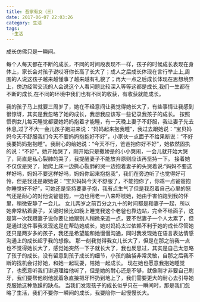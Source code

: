 ```yaml
---
title: 吾家有女（三）
date: 2017-06-07 22:03:26
category: 生活
tags: 
  -生活
---
```

成长仿佛只是一瞬间。

每个人每天都在不断的成长，不同的时间段表现不一样，孩子的时候成长表现在身体上，家长会对孩子说哎呀你长高了长大了；成人之后成长体现在言行举止上,周围的人说这孩子越来越懂事了越来越有礼貌了；再大一点之后成长体现在思想境界上，傍边经常交流的人会说这个人看问题比较深入等等这都是成长,我们一生都在不断的成长,在不同的环境中我们也有不同的收获，有收获就能成长。
<!-- more -->
我的孩子马上就要三周岁了，她在不经意间让我觉得她长大了，有些事情让我感到很惊讶，其实是我忽略了她的成长，我想我应该写一些记录我孩子的成长。
按照惯例女儿每天睡觉都要她妈妈抱着才能睡，有一天晚上妻子不舒服，我让妻子先去休息,过了不大一会儿孩子跑进来说：“妈妈起来抱我睡”，我过去跟她说：“宝贝妈妈今天不舒服我们今天不要妈妈抱抱好不好”，小家伙一点面子不给果断说：“不好我要妈妈抱抱睡”。我耐心的给她说：“今天不行，爸爸抱你好不好”，她依然固执的说：“不好”。她开始哭了，刚开始只是撒娇是的小小哭闹，一会儿就开始大哭了，简直是私心裂肺的哭了，我提醒妻子不能放弃原则应该再坚持一下。
接着她不仅仅是哭了，她爬上床一边撕心裂肺的哭一边抱着妻子的头哭着说:“妈妈不要这样好吗，妈妈不要这样好吗，妈妈你起来抱抱我”，我们在旁边听了也觉得好可怜，但是我还是跟她说：“宝贝妈妈今天不舒服了，不能抱你了，你乖一点爸爸抱你睡觉好不好”，可她还是坚持要妻子抱，我有点生气了但是我忍着自己心里的怒气还是耐心的对他说爸爸抱，一边也用老一八来吓唬她，她由于害怕跑到我的怀里，稍微安静了一会儿。
女儿两岁之前百分之九十的时间都是和妻子一起，所以她非常粘着妻子，关键时候比如晚上睡觉我这个老爸也靠边站，完全不给面子，这是第一次我跟妻子说你要让她跟别人稍微亲近一点，要不然妻子一个人太累了，但是通过这件事我发现这是在帮助她成长，她对妈妈太过依赖不利于她的成长尽管她还只是两岁多的孩子，我还是希望能和她慢慢沟通，同时我发现她在语言表达情感沟通上的成长超乎我的想像。
那一刻我觉得我女儿长大了，但是在那之前我一点也不觉得她长大了，感觉她突然一下子就长大了，我也反思过，其实是自己太忽略了孩子的成长，没有留意到孩子成长的细节，小孩的脑袋非常灵敏，自那之后我不断的找机会讨好她，和她一起玩耍，陪她一起成长。
现在她也愿意我抱她睡觉了，也愿意听我们讲道理给他听了，但是她的耐心还是不够，就像刚才非要自己刷牙，我们要帮他刷他就着急直接把牙杯扔到地上了，我们需要更大的耐心去引导她克服她这种急躁的缺点。
当我们发现孩子的成长似乎只在一瞬间时，那是我们忽略了生活，我们不要你一瞬间的成长，我要陪你一起慢慢长大。



